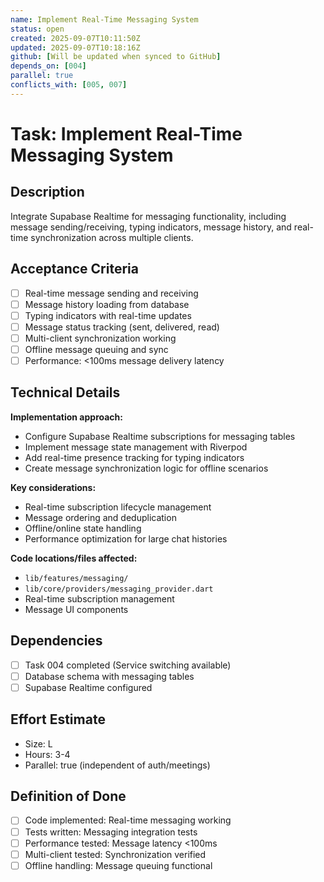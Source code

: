 ```yaml
---
name: Implement Real-Time Messaging System
status: open
created: 2025-09-07T10:11:50Z
updated: 2025-09-07T10:18:16Z
github: [Will be updated when synced to GitHub]
depends_on: [004]
parallel: true
conflicts_with: [005, 007]
---
```


# Task: Implement Real-Time Messaging System

## Description
Integrate Supabase Realtime for messaging functionality, including message sending/receiving, typing indicators, message history, and real-time synchronization across multiple clients.

## Acceptance Criteria
- [ ] Real-time message sending and receiving
- [ ] Message history loading from database
- [ ] Typing indicators with real-time updates
- [ ] Message status tracking (sent, delivered, read)
- [ ] Multi-client synchronization working
- [ ] Offline message queuing and sync
- [ ] Performance: <100ms message delivery latency

## Technical Details
**Implementation approach:**
- Configure Supabase Realtime subscriptions for messaging tables
- Implement message state management with Riverpod
- Add real-time presence tracking for typing indicators
- Create message synchronization logic for offline scenarios

**Key considerations:**
- Real-time subscription lifecycle management
- Message ordering and deduplication
- Offline/online state handling
- Performance optimization for large chat histories

**Code locations/files affected:**
- `lib/features/messaging/`
- `lib/core/providers/messaging_provider.dart`
- Real-time subscription management
- Message UI components

## Dependencies
- [ ] Task 004 completed (Service switching available)
- [ ] Database schema with messaging tables
- [ ] Supabase Realtime configured

## Effort Estimate
- Size: L
- Hours: 3-4
- Parallel: true (independent of auth/meetings)

## Definition of Done
- [ ] Code implemented: Real-time messaging working
- [ ] Tests written: Messaging integration tests
- [ ] Performance tested: Message latency <100ms
- [ ] Multi-client tested: Synchronization verified
- [ ] Offline handling: Message queuing functional
